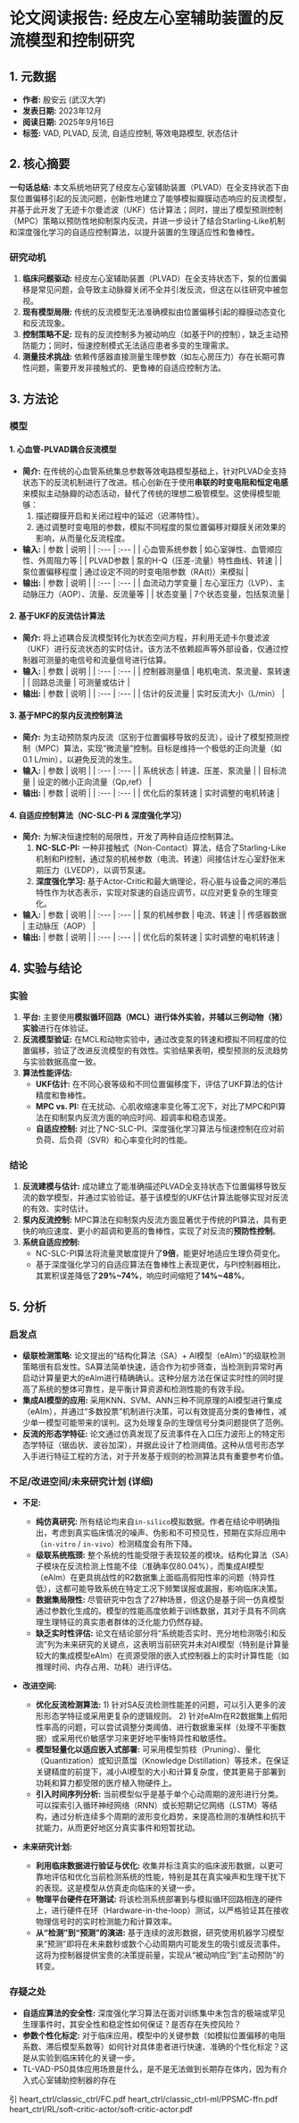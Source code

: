 # 论文阅读报告: 经皮左心室辅助装置的反流模型和控制研究

## **1. 元数据**
- **作者:** 殷安云 (武汉大学)
- **发表日期:** 2023年12月
- **阅读日期:** 2025年9月16日
- **标签:** VAD, PLVAD, 反流, 自适应控制, 等效电路模型, 状态估计

## **2. 核心摘要**
**一句话总结:**
本文系统地研究了经皮左心室辅助装置（PLVAD）在全支持状态下由泵位置偏移引起的反流问题，创新性地建立了能够模拟瓣膜动态响应的反流模型，并基于此开发了无迹卡尔曼滤波（UKF）估计算法；同时，提出了模型预测控制（MPC）策略以预防性地抑制泵内反流，并进一步设计了结合Starling-Like机制和深度强化学习的自适应控制算法，以提升装置的生理适应性和鲁棒性。

### 研究动机
1.  **临床问题驱动:** 经皮左心室辅助装置（PLVAD）在全支持状态下，泵的位置偏移是常见问题，会导致主动脉瓣关闭不全并引发反流，但这在以往研究中被忽视。
2.  **现有模型局限:** 传统的反流模型无法准确模拟由位置偏移引起的瓣膜动态变化和反流现象。
3.  **控制策略不足:** 现有的反流控制多为被动响应（如基于PI的控制），缺乏主动预防能力；同时，恒速控制模式无法适应患者多变的生理需求。
4.  **测量技术挑战:** 依赖传感器直接测量生理参数（如左心房压力）存在长期可靠性问题，需要开发非接触式的、更鲁棒的自适应控制方法。

## **3. 方法论**
### 模型
#### 1. 心血管-PLVAD耦合反流模型
- **简介:** 在传统的心血管系统集总参数等效电路模型基础上，针对PLVAD全支持状态下的反流机制进行了改进。核心创新在于使用**串联的时变电阻和恒定电感**来模拟主动脉瓣的动态活动，替代了传统的理想二极管模型。这使得模型能够：
    1.  描述瓣膜开启和关闭过程中的延迟（迟滞特性）。
    2.  通过调整时变电阻的参数，模拟不同程度的泵位置偏移对瓣膜关闭效果的影响，从而量化反流程度。
- **输入:**
| 参数 | 说明 |
| :--- | :--- |
| 心血管系统参数 | 如心室弹性、血管顺应性、外周阻力等 |
| PLVAD参数 | 泵的H-Q（压差-流量）特性曲线、转速 |
| 泵位置偏移程度 | 通过设定不同的时变电阻参数（RA(t)）来模拟 |
- **输出:**
| 参数 | 说明 |
| :--- | :--- |
| 血流动力学变量 | 左心室压力（LVP）、主动脉压力（AOP）、流量、反流量等 |
| 状态变量 | 7个状态变量，包括泵流量 |

#### 2. 基于UKF的反流估计算法
- **简介:** 将上述耦合反流模型转化为状态空间方程，并利用无迹卡尔曼滤波（UKF）进行反流状态的实时估计。该方法不依赖超声等外部设备，仅通过控制器可测量的电信号和流量信号进行估算。
- **输入:**
| 参数 | 说明 |
| :--- | :--- |
| 控制器测量值 | 电机电流、泵流量、泵转速 |
| 回路总流量 | 可测量或估计 |
- **输出:**
| 参数 | 说明 |
| :--- | :--- |
| 估计的反流量 | 实时反流大小（L/min） |

#### 3. 基于MPC的泵内反流控制算法
- **简介:** 为主动预防泵内反流（区别于位置偏移导致的反流），设计了模型预测控制（MPC）算法，实现“微流量”控制。目标是维持一个极低的正向流量（如0.1 L/min），以避免反流的发生。
- **输入:**
| 参数 | 说明 |
| :--- | :--- |
| 系统状态 | 转速、压差、泵流量 |
| 目标流量 | 设定的微小正向流量（Qp,ref） |
- **输出:**
| 参数 | 说明 |
| :--- | :--- |
| 优化后的泵转速 | 实时调整的电机转速 |

#### 4. 自适应控制算法（NC-SLC-PI & 深度强化学习）
- **简介:** 为解决恒速控制的局限性，开发了两种自适应控制算法。
    1.  **NC-SLC-PI:** 一种非接触式（Non-Contact）算法，结合了Starling-Like机制和PI控制，通过泵的机械参数（电流、转速）间接估计左心室舒张末期压力（LVEDP），以调节泵速。
    2.  **深度强化学习:** 基于Actor-Critic和最大熵理论，将心脏与设备之间的滞后特性作为状态表示，实现对泵速的自适应调节，以应对更复杂的生理变化。
- **输入:**
| 参数 | 说明 |
| :--- | :--- |
| 泵的机械参数 | 电流、转速 |
| 传感器数据 | 主动脉压（AOP） |
- **输出:**
| 参数 | 说明 |
| :--- | :--- |
| 优化后的泵转速 | 实时调整的电机转速 |

## **4. 实验与结论**
### 实验
1.  **平台:** 主要使用**模拟循环回路（MCL）**进行体外实验，并辅以**三例动物（猪）实验**进行在体验证。
2.  **反流模型验证:** 在MCL和动物实验中，通过改变泵的转速和模拟不同程度的位置偏移，验证了改进反流模型的有效性。实验结果表明，模型预测的反流趋势与实验数据高度一致。
3.  **算法性能评估:**
    -   **UKF估计:** 在不同心衰等级和不同位置偏移度下，评估了UKF算法的估计精度和鲁棒性。
    -   **MPC vs. PI:** 在无扰动、心肌收缩速率变化等工况下，对比了MPC和PI算法在抑制泵内反流方面的响应时间、超调率和稳态误差。
    -   **自适应控制:** 对比了NC-SLC-PI、深度强化学习算法与恒速控制在应对前负荷、后负荷（SVR）和心率变化时的性能。

### 结论
1.  **反流建模与估计:** 成功建立了能准确描述PLVAD全支持状态下位置偏移导致反流的数学模型，并通过实验验证。基于该模型的UKF估计算法能够实现对反流的有效、实时估计。
2.  **泵内反流控制:** MPC算法在抑制泵内反流方面显著优于传统的PI算法，具有更快的响应速度、更小的超调和更高的鲁棒性，实现了对反流的**预防性控制**。
3.  **系统自适应控制:**
    -   NC-SLC-PI算法将流量灵敏度提升了**9倍**，能更好地适应生理负荷变化。
    -   基于深度强化学习的自适应算法在鲁棒性上表现更优，与PI控制器相比，其累积误差降低了**29%~74%**，响应时间缩短了**14%~48%**。

## **5. 分析**
### 启发点
- **级联检测策略:** 论文提出的“结构化算法（SA）+ AI模型（eAIm）”的级联检测策略很有启发性。SA算法简单快速，适合作为初步筛查，当检测到异常时再启动计算量更大的eAIm进行精确确认。这种分层方法在保证实时性的同时提高了系统的整体可靠性，是平衡计算资源和检测性能的有效手段。
- **集成AI模型的应用:** 采用KNN、SVM、ANN三种不同原理的AI模型进行集成（eAIm），并通过“多数投票”机制进行决策，可以有效提高分类的鲁棒性，减少单一模型可能带来的误判。这为处理复杂的生理信号分类问题提供了范例。
- **反流的形态学特征:** 论文通过仿真发现了反流事件在入口压力波形上的特定形态学特征（锯齿状、波谷加深），并据此设计了检测阈值。这种从信号形态学入手进行特征工程的方法，对于开发基于规则的检测算法具有重要参考价值。

### 不足/改进空间/未来研究计划 (详细)
- **不足:**
    - **纯仿真研究:** 所有结论均来自`in-silico`模拟数据。作者在结论中明确指出，考虑到真实临床情况的噪声、伪影和不可预见性，预期在实际应用中（`in-vitro` / `in-vivo`）检测精度会有所下降。
    - **级联系统瓶颈:** 整个系统的性能受限于表现较差的模块。结构化算法（SA）子模块在反流检测上性能不佳（准确率仅80.04%），而集成AI模型（eAIm）在更具挑战性的R2数据集上面临高假阳性率的问题（特异性低），这都可能导致系统在特定工况下频繁误报或漏报，影响临床决策。
    - **数据集局限性:** 尽管研究中包含了27种场景，但这仍是基于同一仿真模型通过参数化生成的。模型的性能高度依赖于训练数据，其对于具有不同病理生理特征的真实患者群体的泛化能力仍然存疑。
    - **缺乏实时性评估:** 论文在结论部分将“系统能否实时、充分地检测吸引和反流”列为未来研究的关键点，这表明当前研究并未对AI模型（特别是计算量较大的集成模型eAIm）在资源受限的嵌入式控制器上的实时计算性能（如推理时间、内存占用、功耗）进行评估。

- **改进空间:**
    - **优化反流检测算法:** 1) 针对SA反流检测性能差的问题，可以引入更多的波形形态学特征或采用更复杂的逻辑规则。 2) 针对eAIm在R2数据集上假阳性率高的问题，可以尝试调整分类阈值、进行数据重采样（处理不平衡数据）或采用代价敏感学习来更好地平衡特异性和敏感性。
    - **模型轻量化以适应嵌入式部署:** 可采用模型剪枝（Pruning）、量化（Quantization）或知识蒸馏（Knowledge Distillation）等技术，在保证关键精度的前提下，减小AI模型的大小和计算复杂度，使其更易于部署到功耗和算力都受限的医疗植入物硬件上。
    - **引入时间序列分析:** 当前模型似乎是基于单个心动周期的波形进行分类。可以探索引入循环神经网络（RNN）或长短期记忆网络（LSTM）等结构，通过分析连续多个周期的波形变化趋势，来提高检测的准确性和抗干扰能力，从而更好地区分真实事件和短暂扰动。

- **未来研究计划:**
    - **利用临床数据进行验证与优化:** 收集并标注真实的临床波形数据，以更可靠地评估和优化当前检测系统的性能，特别是其在真实噪声和生理干扰下的表现。这是模型从仿真走向临床的关键一步。
    - **物理平台硬件在环测试:** 将该检测系统部署到与模拟循环回路相连的硬件上，进行硬件在环（Hardware-in-the-loop）测试，以严格验证其在接收物理信号时的实时检测能力和计算效率。
    - **从“检测”到“预测”的演进:** 基于连续的波形数据，研究使用机器学习模型来“预测”即将在未来数秒或数个心动周期内可能发生的吸引或反流事件。这将为控制器提供宝贵的决策提前量，实现从“被动响应”到“主动预防”的转变。


### 存疑之处
- **自适应算法的安全性:** 深度强化学习算法在面对训练集中未包含的极端或罕见生理事件时，其安全性和稳定性如何保证？是否存在失控风险？
- **参数个性化标定:** 对于临床应用，模型中的关键参数（如模拟位置偏移的电阻系数、滞后模型系数等）如何针对具体患者进行快速、准确的个性化标定？这是从实验到临床转化的关键一步。
- TL-VAD-P50具体应用场景是什么，是不是无法做到长期存在体内，因为有介入式心室辅助控制器的存在

引
heart_ctrl/classic_ctrl/FC.pdf
heart_ctrl/classic_ctrl-ml/PPSMC-ffn.pdf
heart_ctrl/RL/soft-critic-actor/soft-critic-actor.pdf